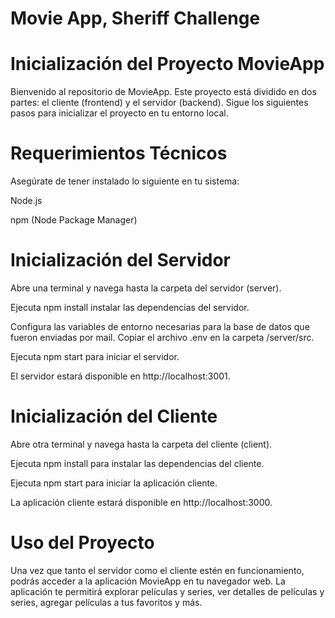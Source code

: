 # Movie App, Sheriff Challenge

# Inicialización del Proyecto MovieApp
Bienvenido al repositorio de MovieApp. Este proyecto está dividido en dos partes: el cliente (frontend) y el servidor (backend). Sigue los siguientes pasos para inicializar el proyecto en tu entorno local.

# Requerimientos Técnicos
Asegúrate de tener instalado lo siguiente en tu sistema:

Node.js

npm (Node Package Manager)

# Inicialización del Servidor
Abre una terminal y navega hasta la carpeta del servidor (server).

Ejecuta npm install instalar las dependencias del servidor.

Configura las variables de entorno necesarias para la base de datos que fueron enviadas por mail. Copiar el archivo .env en la carpeta /server/src.

Ejecuta npm start para iniciar el servidor.

El servidor estará disponible en http://localhost:3001.

# Inicialización del Cliente
Abre otra terminal y navega hasta la carpeta del cliente (client).

Ejecuta npm install para instalar las dependencias del cliente.

Ejecuta npm start para iniciar la aplicación cliente.

La aplicación cliente estará disponible en http://localhost:3000.

# Uso del Proyecto
Una vez que tanto el servidor como el cliente estén en funcionamiento, podrás acceder a la aplicación MovieApp en tu navegador web. La aplicación te permitirá explorar películas y series, ver detalles de películas y series, agregar películas a tus favoritos y más.

